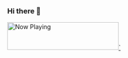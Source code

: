 ### Hi there 👋

<!--
**1393925530/1393925530** is a ✨ _special_ ✨ repository because its `README.md` (this file) appears on your GitHub profile.

Here are some ideas to get you started:

- 🔭 I’m currently working on ...
- 🌱 I’m currently learning ...
- 👯 I’m looking to collaborate on ...
- 🤔 I’m looking for help with ...
- 💬 Ask me about ...
- 📫 How to reach me: ...
- 😄 Pronouns: ...
- ⚡ Fun fact: ...
-->

<a href="https://now-playing-profile-git-master.1393925530.vercel.app/now-playing?open">
  <img src="https://now-playing-profile-git-master.1393925530.vercel.app/now-playing" width="256" height="64" alt="Now Playing">`
</a>
